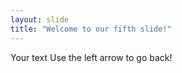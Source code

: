 ```yaml
---
layout: slide
title: "Welcome to our fifth slide!"
---
```

Your text
Use the left arrow to go back!

